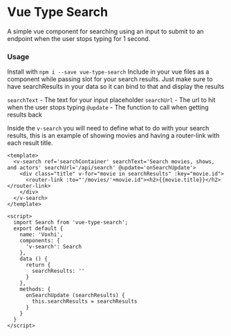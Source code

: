 
# Vue Type Search

A simple vue component for searching using an input to submit to an endpoint when the user stops typing for 1 second.

### Usage

Install with `npm i --save vue-type-search`
Include in your vue files as a component while passing slot for your search results. Just make sure to have searchResults in your data so it can bind to that and display the results

`searchText` - The text for your input placeholder
`searchUrl` - The url to hit when the user stops typing
`@update` - The function to call when getting results back

Inside the `v-search` you will need to define what to do with your search results, this is an example of showing movies and having a router-link with each result title.

```vue
<template>
  <v-search ref='searchContainer' searchText='Search movies, shows, and actors' searchUrl='/api/search' @update='onSearchUpdate'>
    <div class="title" v-for="movie in searchResults" :key="movie.id">
      <router-link :to="'/movies/'+movie.id"><h2>{{movie.title}}</h2></router-link>
    </div>
  </v-search>
</template>

<script>
  import Search from 'vue-type-search';
  export default {
    name: 'Voxhi',
    components: {
      'v-search': Search
    },
    data () {
      return {
        searchResults: ''
      }
    },
    methods: {
      onSearchUpdate (searchResults) {
        this.searchResults = searchResults
      }
    }
  }
</script>

```
